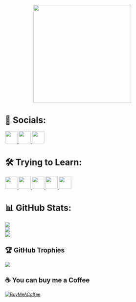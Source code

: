 <div align="center">
  <a href="https://github.com/Lightre">
    <img height="320" src="https://i.imgur.com/dw6CTHB.png" />
  </a>
</div>

# 📌 Socials:
<!-- [![YouTube](https://img.shields.io/badge/YouTube-%23FF0000.svg?logo=YouTube&logoColor=white)](https://youtube.com/@lightre_7) [![Discord](https://img.shields.io/badge/Discord-%237289DA.svg?logo=discord&logoColor=white)](https://discord.gg/lightre) [![X](https://img.shields.io/badge/X-black.svg?logo=X&logoColor=white)](https://x.com/7Lightre) -->

<div alighn="left">
  <a href="https://youtube.com/@lightre_7">
    <img height="40" src="https://img.shields.io/badge/YouTube-%23FF0000.svg?logo=YouTube&logoColor=white" /> </a> <!-- YouTube -->
  <a href="https://discord.gg/lightre">
    <img height="40" src="https://img.shields.io/badge/Discord-%237289DA.svg?logo=discord&logoColor=white" /> </a> <!-- Discord -->
  <a href="https://x.com/lightre_">
    <img height="40" src="https://img.shields.io/badge/X-black.svg?logo=X&logoColor=white" /> </a> <!-- Twitter -->
</div>

# 🛠 Trying to Learn:

<div alighn="left">
  <a href="https://www.cplusplus.com">
    <img height="40" src="https://i.imgur.com/6EEf7PM.png" /> </a> <!-- C++ -->
  <a href="https://www.javascript.com">
    <img height="40" src="https://i.imgur.com/fqJyO4d.png" /> </a> <!-- JS -->
  <a href="https://i.imgur.com/VUNVNXw.png">
    <img height="40" src="https://i.imgur.com/VUNVNXw.png" /> </a> <!-- HTML5 -->
  <a href="https://i.imgur.com/rLWKJPo.png">
    <img height="40" src="https://i.imgur.com/rLWKJPo.png" /> </a> <!-- CSS3 -->
  <a href="https://www.lua.org">
    <img height="40" src="https://i.imgur.com/2aQnqmO.png" /> </a> <!-- LUA -->
</div>

# 📊 GitHub Stats:

![](https://github-readme-stats.vercel.app/api?username=Lightre&theme=dark&hide_border=false&include_all_commits=true&count_private=true)<br/>
![](https://github-readme-streak-stats.herokuapp.com/?user=Lightre&theme=dark&hide_border=false)<br/>
![](https://github-readme-stats.vercel.app/api/top-langs/?username=Lightre&theme=dark&hide_border=false&include_all_commits=true&count_private=true&layout=compact)

## 🏆 GitHub Trophies

![](https://github-profile-trophy.vercel.app/?username=Lightre&theme=onedark&no-frame=false&no-bg=true&margin-w=4)

## ☕ You can buy me a Coffee

[![BuyMeACoffee](https://img.shields.io/badge/Buy%20Me%20a%20Coffee-ffdd00?style=for-the-badge&logo=buy-me-a-coffee&logoColor=black)](https://buymeacoffee.com/lightre)

<!-- 95% were created with GPRM ( https://gprm.itsvg.in ) -->
